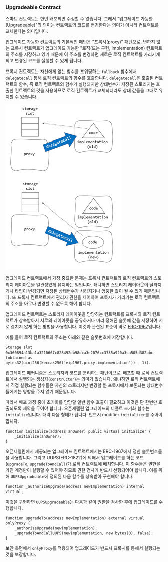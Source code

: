 ### Upgradeable Contract

스마트 컨트랙트는 한번 배포되면 수정할 수 없습니다. 그래서 "업그레이드 가능한(Upgradeable)"의 의미는 
컨트랙트의 코드를 변경한다는 의미가 아니라 컨트랙트를 교체한다는 의미입니다. 

업그레이드 가능한 컨트랙트의 기본적인 패턴은 "프록시(proxy)" 패턴으로, 변하지 않는 프록시 컨트랙트가 업그레이드 가능한 "로직(또는 구현, implementation) 컨트랙트의 
주소를 저장하고 있기 때문에 이 주소를 변경하면 새로운 로직 컨트랙트를 가리키게 되고 변경된 코드를 실행할 수 있게 됩니다. 

프록시 컨트랙트는 자신에게 없는 함수를 포워딩하는 `fallback` 함수에서 `delegatecall` 통해 로직 컨트랙트의 함수를 호출합니다. 
`delegatecall`은 호출된 컨트랙트의 함수, 즉 로직 컨트랙트의 함수가 실행되지만 상태변수가 저장된 스토리지는 호출한 컨트랙트의 것을 
사용하므로 로직 컨트랙트가 교체되더라도 상태 값들을 그대로 유지할 수 있습니다.

![upgradeable](../img/upgradeable.png)

업그레이드 컨트랙트에서 가장 중요한 문제는 프록시 컨트랙트와 로직 컨트랙트의 스토리지 레이아웃을 일관성있게 유지하는 일입니다.
왜냐하면 스토리지 레이아웃이 달라지거나 타입이 변경되면 저장된 상태변수가 사라지거나 엉뚱한 값이 될 수 있기 때문입니다.
또 프록시 컨트랙트에서 관리자 권한을 제어하여 프록시가 가리키는 로직 컨트랙트의 주소를 아무나 변경할 수 없도록 해야 합니다.

업그레이드 컨트랙트는 스토리지 레이아웃을 담당하는 컨트랙트를 프록시와 로직 컨트랙트가 상속받아서 서로의 레이아웃을 공유하거나 미리 정해진 
슬롯에 값을 저장하여 서로 겹치지 않게 하는 방법을 사용합니다. 이것과 관련된 표준이 바로 [ERC-1967](https://eips.ethereum.org/EIPS/eip-1967)입니다. 

예를 들어 로직 컨트랙트의 주소는 아래와 같은 슬롯번호에 저장합니다.

```
Storage slot 0x360894a13ba1a3210667c828492db98dca3e2076cc3735a920a3ca505d382bbc 
(obtained as bytes32(uint256(keccak256('eip1967.proxy.implementation')) - 1)).
```

업그레이드 메커니즘은 스토리지와 코드를 분리하는 패턴이므로, 배포할 때 로직 컨트랙트에서 실행되는 생성자(`constructor`)는 
의미가 없습니다. 왜냐하면 로직 컨트랙트에서 직접 실행되는 함수들은 자신의 스토리지만 변경할 뿐 프록시에서 보존되는 상태변수들에게는 
영향을 주지 않기 때문입니다. 

따라서 배포 과정 중에 초기화를 담당할 일반 함수 호출이 필요하고 이것은 단 한번만 호출되도록 제약을 두어야 합니다. 오픈제펠린 업그레이드의 디폴트 
초기화 함수는 `initialize`입니다. 대략 다음 형태가 됩니다. 반드시 modifier `initializer`를 주어야 합니다. 

```solidity
function initialize(address anOwner) public virtual initializer {
    _initialize(anOwner);
}
```

오픈제펠린에서 제공되는 업그레이드 컨트랙트에서는 ERC-1967에서 정한 슬롯번호들을 사용합니다. 그리고 UUPS(ERC-1822)에 의해서
업그레이드를 하는 코드(`upgradeTo`, `upgradeToAndCall`)가 로직 컨트랙트에 배치합니다. 이 함수들은 권한을 가진 계정만이 
실행할 수 있어야 하므로 권한 검사가 반드시 선행되어야 합니다. 이를 위해 `UUPSUpgradeable`에 정의된 다음 함수를 상속받아 구현해야 합니다.    

```solidity
function _authorizeUpgrade(address newImplementation) internal virtual;
```

이것을 구현하면 `UUPSUpgradeable`는 다음과 같이 권한을 검사한 후에 업그레이드를 수행합니다.

```solidity
function upgradeTo(address newImplementation) external virtual onlyProxy {
    _authorizeUpgrade(newImplementation);
    _upgradeToAndCallUUPS(newImplementation, new bytes(0), false);
}
```

보안 측면에서 `onlyProxy`를 적용되어 업그레이드가 반드시 프록시를 통해서 실행되는 것을 보장합니다.


